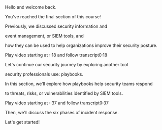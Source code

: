 Hello and welcome back. 

You've reached the final section of this course! 

Previously, we discussed security information and 

event management, or SIEM tools, and 

how they can be used to help organizations improve their security posture.

Play video starting at ::18 and follow transcript0:18

Let's continue our security journey by exploring another tool 

security professionals use: playbooks. 

In this section, we'll explore how playbooks help security teams respond 

to threats, risks, or vulnerabilities identified by SIEM tools.

Play video starting at ::37 and follow transcript0:37

Then, we'll discuss the six phases of incident response. 

Let's get started!